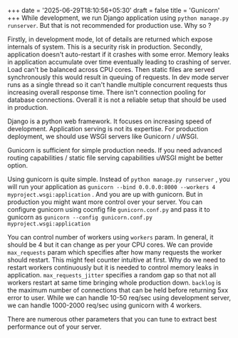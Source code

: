 +++
date = '2025-06-29T18:10:56+05:30'
draft = false
title = 'Gunicorn'
+++
While development, we run Django application using `python manage.py runserver`. But that is not recommended for production use. Why so ? 

Firstly, in development mode, lot of details are returned which expose internals of system. This is a security risk in production. Secondly, application doesn't auto-restart if it crashes with some error. Memory leaks in application accumulate over time eventually leading to crashing of server. Load can't be balanced across CPU cores. Then static files are served synchronously this would result in queuing of requests. In dev mode server runs as a single thread so it can't handle multiple concurrent requests thus increasing overall response time. There isn't connection pooling for database connections. Overall it is not a reliable setup that should be used in production. 

Django is a python web framework. It focuses on increasing speed of development. Application serving is not its expertise. For production deployment, we should use WSGI servers like Gunicorn / uWSGI. 

Gunicorn is sufficient for simple production needs. If you need advanced routing capabilities / static file serving capabilities uWSGI might be better option. 

Using gunicorn is quite simple. Instead of `python manage.py runserver` , you will run your application as `gunicorn --bind 0.0.0.0:8000 --workers 4 myproject.wsgi:application` . And you are up with gunicorn. But in production you might want more control over your server. You can configure gunicorn using cocnfig file `gunicorn.conf.py` and pass it to gunicorn as `gunicorn --config gunicorn.conf.py myproject.wsgi:application` 

You can control number of workers using `workers` param. In general, it should be 4 but it can change as per your CPU cores. We can provide `max_requests` param which specifies after how many requests the worker should restart. This might feel counter intuitive at first. Why do we need to restart workers continuously but it is needed to control memory leaks in application. `max_requests_jitter` specifies a random gap so that not all workers restart at same time bringing whole production down. `backlog` is the maximum number of connections that can be held before returning 5xx error to user. While we can handle 10-50 req/sec using development server, we can handle 1000-2000 req/sec using gunicorn with 4 workers.

There are numerous other parameters that you can tune to extract best performance out of your server.